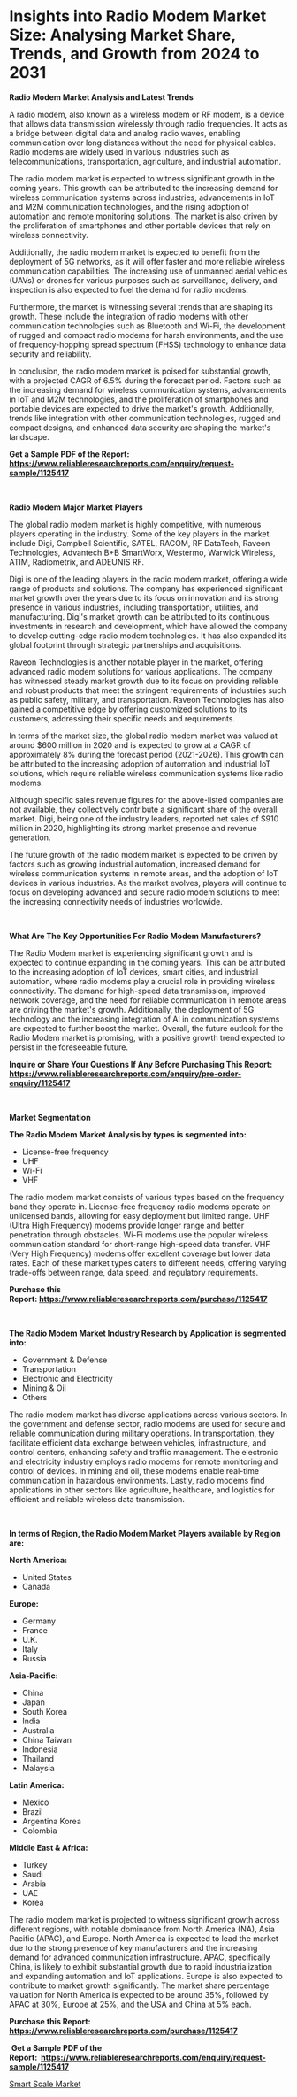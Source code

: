 <p><h1>Insights into Radio Modem Market Size: Analysing Market Share, Trends, and Growth from 2024 to 2031</h1></p><p><strong>Radio Modem Market Analysis and Latest Trends</strong></p>
<p><p>A radio modem, also known as a wireless modem or RF modem, is a device that allows data transmission wirelessly through radio frequencies. It acts as a bridge between digital data and analog radio waves, enabling communication over long distances without the need for physical cables. Radio modems are widely used in various industries such as telecommunications, transportation, agriculture, and industrial automation.</p><p>The radio modem market is expected to witness significant growth in the coming years. This growth can be attributed to the increasing demand for wireless communication systems across industries, advancements in IoT and M2M communication technologies, and the rising adoption of automation and remote monitoring solutions. The market is also driven by the proliferation of smartphones and other portable devices that rely on wireless connectivity.</p><p>Additionally, the radio modem market is expected to benefit from the deployment of 5G networks, as it will offer faster and more reliable wireless communication capabilities. The increasing use of unmanned aerial vehicles (UAVs) or drones for various purposes such as surveillance, delivery, and inspection is also expected to fuel the demand for radio modems.</p><p>Furthermore, the market is witnessing several trends that are shaping its growth. These include the integration of radio modems with other communication technologies such as Bluetooth and Wi-Fi, the development of rugged and compact radio modems for harsh environments, and the use of frequency-hopping spread spectrum (FHSS) technology to enhance data security and reliability.</p><p>In conclusion, the radio modem market is poised for substantial growth, with a projected CAGR of 6.5% during the forecast period. Factors such as the increasing demand for wireless communication systems, advancements in IoT and M2M technologies, and the proliferation of smartphones and portable devices are expected to drive the market's growth. Additionally, trends like integration with other communication technologies, rugged and compact designs, and enhanced data security are shaping the market's landscape.</p></p>
<p><strong>Get a Sample PDF of the Report:&nbsp; <a href="https://www.reliableresearchreports.com/enquiry/request-sample/1125417">https://www.reliableresearchreports.com/enquiry/request-sample/1125417</a></strong></p>
<p>&nbsp;</p>
<p><strong>Radio Modem Major Market Players</strong></p>
<p><p>The global radio modem market is highly competitive, with numerous players operating in the industry. Some of the key players in the market include Digi, Campbell Scientific, SATEL, RACOM, RF DataTech, Raveon Technologies, Advantech B+B SmartWorx, Westermo, Warwick Wireless, ATIM, Radiometrix, and ADEUNIS RF.</p><p>Digi is one of the leading players in the radio modem market, offering a wide range of products and solutions. The company has experienced significant market growth over the years due to its focus on innovation and its strong presence in various industries, including transportation, utilities, and manufacturing. Digi's market growth can be attributed to its continuous investments in research and development, which have allowed the company to develop cutting-edge radio modem technologies. It has also expanded its global footprint through strategic partnerships and acquisitions.</p><p>Raveon Technologies is another notable player in the market, offering advanced radio modem solutions for various applications. The company has witnessed steady market growth due to its focus on providing reliable and robust products that meet the stringent requirements of industries such as public safety, military, and transportation. Raveon Technologies has also gained a competitive edge by offering customized solutions to its customers, addressing their specific needs and requirements.</p><p>In terms of the market size, the global radio modem market was valued at around $600 million in 2020 and is expected to grow at a CAGR of approximately 8% during the forecast period (2021-2026). This growth can be attributed to the increasing adoption of automation and industrial IoT solutions, which require reliable wireless communication systems like radio modems.</p><p>Although specific sales revenue figures for the above-listed companies are not available, they collectively contribute a significant share of the overall market. Digi, being one of the industry leaders, reported net sales of $910 million in 2020, highlighting its strong market presence and revenue generation.</p><p>The future growth of the radio modem market is expected to be driven by factors such as growing industrial automation, increased demand for wireless communication systems in remote areas, and the adoption of IoT devices in various industries. As the market evolves, players will continue to focus on developing advanced and secure radio modem solutions to meet the increasing connectivity needs of industries worldwide.</p></p>
<p>&nbsp;</p>
<p><strong>What Are The Key Opportunities For Radio Modem Manufacturers?</strong></p>
<p><p>The Radio Modem market is experiencing significant growth and is expected to continue expanding in the coming years. This can be attributed to the increasing adoption of IoT devices, smart cities, and industrial automation, where radio modems play a crucial role in providing wireless connectivity. The demand for high-speed data transmission, improved network coverage, and the need for reliable communication in remote areas are driving the market's growth. Additionally, the deployment of 5G technology and the increasing integration of AI in communication systems are expected to further boost the market. Overall, the future outlook for the Radio Modem market is promising, with a positive growth trend expected to persist in the foreseeable future.</p></p>
<p><strong>Inquire or Share Your Questions If Any Before Purchasing This Report: <a href="https://www.reliableresearchreports.com/enquiry/pre-order-enquiry/1125417">https://www.reliableresearchreports.com/enquiry/pre-order-enquiry/1125417</a></strong></p>
<p>&nbsp;</p>
<p><strong>Market Segmentation</strong></p>
<p><strong>The Radio Modem Market Analysis by types is segmented into:</strong></p>
<p><ul><li>License-free frequency</li><li>UHF</li><li>Wi-Fi</li><li>VHF</li></ul></p>
<p><p>The radio modem market consists of various types based on the frequency band they operate in. License-free frequency radio modems operate on unlicensed bands, allowing for easy deployment but limited range. UHF (Ultra High Frequency) modems provide longer range and better penetration through obstacles. Wi-Fi modems use the popular wireless communication standard for short-range high-speed data transfer. VHF (Very High Frequency) modems offer excellent coverage but lower data rates. Each of these market types caters to different needs, offering varying trade-offs between range, data speed, and regulatory requirements.</p></p>
<p><strong>Purchase this Report:&nbsp;<a href="https://www.reliableresearchreports.com/purchase/1125417">https://www.reliableresearchreports.com/purchase/1125417</a></strong></p>
<p>&nbsp;</p>
<p><strong>The Radio Modem Market Industry Research by Application is segmented into:</strong></p>
<p><ul><li>Government & Defense</li><li>Transportation</li><li>Electronic and Electricity</li><li>Mining & Oil</li><li>Others</li></ul></p>
<p><p>The radio modem market has diverse applications across various sectors. In the government and defense sector, radio modems are used for secure and reliable communication during military operations. In transportation, they facilitate efficient data exchange between vehicles, infrastructure, and control centers, enhancing safety and traffic management. The electronic and electricity industry employs radio modems for remote monitoring and control of devices. In mining and oil, these modems enable real-time communication in hazardous environments. Lastly, radio modems find applications in other sectors like agriculture, healthcare, and logistics for efficient and reliable wireless data transmission.</p></p>
<p>&nbsp;</p>
<p><strong>In terms of Region, the Radio Modem Market Players available by Region are:</strong></p>
<p>
    <p> <strong> North America: </strong>
        <ul>
            <li>United States</li>
            <li>Canada</li>
        </ul>
        </p> 
    <p> <strong> Europe: </strong>
        <ul>
            <li>Germany</li>
            <li>France</li>
            <li>U.K.</li>
            <li>Italy</li>
            <li>Russia</li>
        </ul>
        </p> 
    <p> <strong> Asia-Pacific: </strong>
        <ul>
            <li>China</li>
            <li>Japan</li>
            <li>South Korea</li>
            <li>India</li>
            <li>Australia</li>
            <li>China Taiwan</li>
            <li>Indonesia</li>
            <li>Thailand</li>
            <li>Malaysia</li>
        </ul>
        </p> 
    <p> <strong> Latin America: </strong>
        <ul>
            <li>Mexico</li>
            <li>Brazil</li>
            <li>Argentina Korea</li>
            <li>Colombia</li>
        </ul>
        </p> 
    <p> <strong> Middle East & Africa: </strong>
        <ul>
            <li>Turkey</li>
            <li>Saudi</li>
            <li>Arabia</li>
            <li>UAE</li>
            <li>Korea</li>
        </ul>
    </p>
    </p>
<p><p>The radio modem market is projected to witness significant growth across different regions, with notable dominance from North America (NA), Asia Pacific (APAC), and Europe. North America is expected to lead the market due to the strong presence of key manufacturers and the increasing demand for advanced communication infrastructure. APAC, specifically China, is likely to exhibit substantial growth due to rapid industrialization and expanding automation and IoT applications. Europe is also expected to contribute to market growth significantly. The market share percentage valuation for North America is expected to be around 35%, followed by APAC at 30%, Europe at 25%, and the USA and China at 5% each.</p></p>
<p><strong>Purchase this Report: <a href="https://www.reliableresearchreports.com/purchase/1125417">https://www.reliableresearchreports.com/purchase/1125417</a></strong></p>
<p>&nbsp;<strong>Get a Sample PDF of the Report:&nbsp;&nbsp;<a href="https://www.reliableresearchreports.com/enquiry/request-sample/1125417">https://www.reliableresearchreports.com/enquiry/request-sample/1125417</a></strong></p>
<p><strong></strong></p>
<p><p><a href="https://github.com/irfadac/Market-Research-Report-List-1/blob/main/smart-scale-market.md">Smart Scale Market</a></p></p>